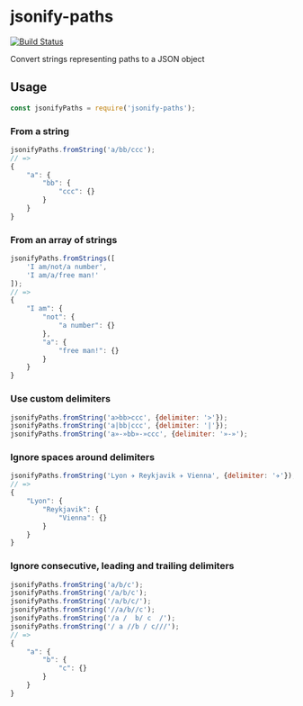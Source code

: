 # jsonify-paths

[![Build Status](https://travis-ci.org/stephanecodes/jsonify-paths.svg?branch=master)](https://travis-ci.org/stephanecodes/jsonify-paths)

Convert strings representing paths to a JSON object

## Usage

```js
const jsonifyPaths = require('jsonify-paths');
```

### From a string

```js
jsonifyPaths.fromString('a/bb/ccc');
// =>
{
	"a": {
		"bb": {
			"ccc": {}
		}
	}
}
```

### From an array of strings

```js
jsonifyPaths.fromStrings([
	'I am/not/a number',
	'I am/a/free man!'
]);
// =>
{
	"I am": {
		"not": {
			"a number": {}
		},
		"a": {
			"free man!": {}
		}
	}
}
```


### Use custom delimiters

```js
jsonifyPaths.fromString('a>bb>ccc', {delimiter: '>'});
jsonifyPaths.fromString('a|bb|ccc', {delimiter: '|'});
jsonifyPaths.fromString('a»-»bb»-»ccc', {delimiter: '»-»');
```

### Ignore spaces around delimiters

```js
jsonifyPaths.fromString('Lyon ✈ Reykjavik ✈ Vienna', {delimiter: '✈'});
// =>
{
	"Lyon": {
		"Reykjavik": {
			"Vienna": {}
		}
	}
}
```

### Ignore consecutive, leading and trailing delimiters

```js
jsonifyPaths.fromString('a/b/c');
jsonifyPaths.fromString('/a/b/c');
jsonifyPaths.fromString('/a/b/c/');
jsonifyPaths.fromString('//a/b//c');
jsonifyPaths.fromString('/a /  b/ c  /');
jsonifyPaths.fromString('/ a //b / c///');
// =>
{
	"a": {
		"b": {
			"c": {}
		}
	}
}
```
